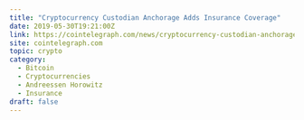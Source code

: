 ```yaml
---
title: "Cryptocurrency Custodian Anchorage Adds Insurance Coverage"
date: 2019-05-30T19:21:00Z
link: https://cointelegraph.com/news/cryptocurrency-custodian-anchorage-adds-insurance-coverage?utm_medium=RSS&utm_source=hune
site: cointelegraph.com
topic: crypto
category:
  - Bitcoin
  - Cryptocurrencies
  - Andreessen Horowitz
  - Insurance
draft: false
---
```

